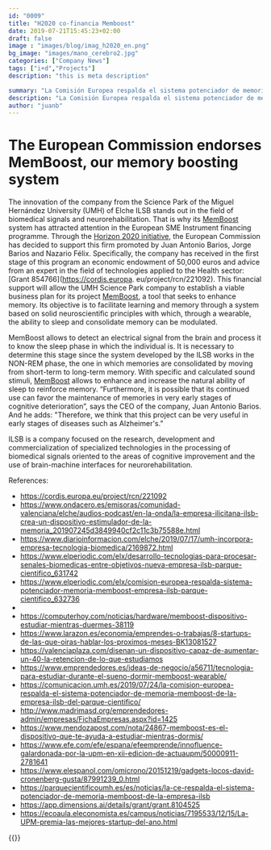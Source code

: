 ```yaml
---
id: "0009"
title: "H2020 co-financia Memboost"
date: 2019-07-21T15:45:23+02:00
draft: false
image : "images/blog/imag_h2020_en.png"
bg_image: "images/mano_cerebro2.jpg"
categories: ["Company News"]
tags: ["i+d","Projects"]
description: "this is meta description"

summary: "La Comisión Europea respalda el sistema potenciador de memoria MemBoost"
description: "La Comisión Europea respalda el sistema potenciador de memoria MemBoost"
author: "juanb"
---
```


# The European Commission endorses MemBoost, our memory boosting system

The innovation of the company from the Science Park of the Miguel Hernández University (UMH) of Elche ILSB stands out in the field of biomedical signals and neurorehabilitation. That is why its [MemBoost](/blog/enhancing-memory-memboost/) system has attracted attention in the European SME Instrument financing programme. Through the [Horizon 2020 initiative](https://ec.europa.eu/programmes/horizon2020/en/h2020-section/eic-accelerator-pilot), the European Commission has decided to support this firm promoted by Juan Antonio Barios, Jorge Barios and Nazario Félix. Specifically, the company has received in the first stage of this program an economic endowment of 50,000 euros and advice from an expert in the field of technologies applied to the Health sector: [Grant 854766](https://cordis.europa. eu/project/rcn/221092). This financial support will allow the UMH Science Park company to establish a viable business plan for its project [MemBoost](/blog/enhancing-memory-memboost/), a tool that seeks to enhance memory. Its objective is to facilitate learning and memory through a system based on solid neuroscientific principles with which, through a wearable, the ability to sleep and consolidate memory can be modulated.

MemBoost allows to detect an electrical signal from the brain and process it to know the sleep phase in which the individual is. It is necessary to determine this stage since the system developed by the ILSB works in the NON-REM phase, the one in which memories are consolidated by moving from short-term to long-term memory. With specific and calculated sound stimuli, [MemBoost](/blog/enhancing-memory-memboost/) allows to enhance and increase the natural ability of sleep to reinforce memory. “Furthermore, it is possible that its continued use can favor the maintenance of memories in very early stages of cognitive deterioration”, says the CEO of the company, Juan Antonio Barios. And he adds: "Therefore, we think that this project can be very useful in early stages of diseases such as Alzheimer's."

ILSB is a company focused on the research, development and commercialization of specialized technologies in the processing of biomedical signals oriented to the areas of cognitive improvement and the use of brain-machine interfaces for neurorehabilitation.

References:
- https://cordis.europa.eu/project/rcn/221092
- https://www.ondacero.es/emisoras/comunidad-valenciana/elche/audios-podcast/en-la-onda/la-empresa-ilicitana-ilsb-crea-un-dispositivo-estimulador-de-la-memoria_201907245d3849940cf2c11c3b75588e.html
- https://www.diarioinformacion.com/elche/2019/07/17/umh-incorpora-empresa-tecnologia-biomedica/2169872.html
- https://www.elperiodic.com/elx/desarrollo-tecnologias-para-procesar-senales-biomedicas-entre-objetivos-nueva-empresa-ilsb-parque-cientifico_631742
- https://www.elperiodic.com/elx/comision-europea-respalda-sistema-potenciador-memoria-memboost-empresa-ilsb-parque-cientifico_632736
-
- https://computerhoy.com/noticias/hardware/memboost-dispositivo-estudiar-mientras-duermes-38119
- https://www.larazon.es/economia/emprendes-o-trabajas/8-startups-de-las-que-oiras-hablar-los-proximos-meses-BK13081527
- https://valenciaplaza.com/disenan-un-dispositivo-capaz-de-aumentar-un-40-la-retencion-de-lo-que-estudiamos
- https://www.emprendedores.es/ideas-de-negocio/a56711/tecnologia-para-estudiar-durante-el-sueno-dormir-memboost-wearable/
- https://comunicacion.umh.es/2019/07/24/la-comision-europea-respalda-el-sistema-potenciador-de-memoria-memboost-de-la-empresa-ilsb-del-parque-cientifico/
- http://www.madrimasd.org/emprendedores-admin/empresas/FichaEmpresas.aspx?id=1425
- https://www.mendozapost.com/nota/24867-memboost-es-el-dispositivo-que-te-ayuda-a-estudiar-mientras-dormis/
- https://www.efe.com/efe/espana/efeemprende/innofluence-galardonada-por-la-upm-en-xii-edicion-de-actuaupm/50000911-2781641
- https://www.elespanol.com/omicrono/20151219/gadgets-locos-david-cronenberg-gusta/87991239_0.html
- https://parquecientificoumh.es/es/noticias/la-ce-respalda-el-sistema-potenciador-de-memoria-memboost-de-la-empresa-ilsb
- https://app.dimensions.ai/details/grant/grant.8104525
- https://ecoaula.eleconomista.es/campus/noticias/7195533/12/15/La-UPM-premia-las-mejores-startup-del-ano.html



{{<youtube pkP00GAKQRk>}}




